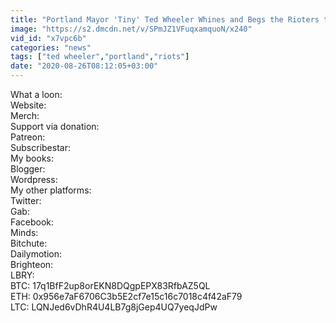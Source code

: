 ```yaml
---
title: "Portland Mayor 'Tiny' Ted Wheeler Whines and Begs the Rioters to Stop"
image: "https://s2.dmcdn.net/v/SPmJZ1VFuqxamquoN/x240"
vid_id: "x7vpc6b"
categories: "news"
tags: ["ted wheeler","portland","riots"]
date: "2020-08-26T08:12:05+03:00"
---
```

What a loon:   <br>Website:   <br>Merch:   <br>Support via donation:  <br>Patreon:   <br>Subscribestar:   <br>My books:  <br>Blogger:   <br>Wordpress:   <br>My other platforms:  <br>Twitter:   <br>Gab:   <br>Facebook:   <br>Minds:   <br>Bitchute:   <br>Dailymotion:   <br>Brighteon:   <br>LBRY:   <br>BTC: 17q1BfF2up8orEKN8DQgpEPX83RfbAZ5QL  <br>ETH: 0x956e7aF6706C3b5E2cf7e15c16c7018c4f42aF79  <br>LTC: LQNJed6vDhR4U4LB7g8jGep4UQ7yeqJdPw
